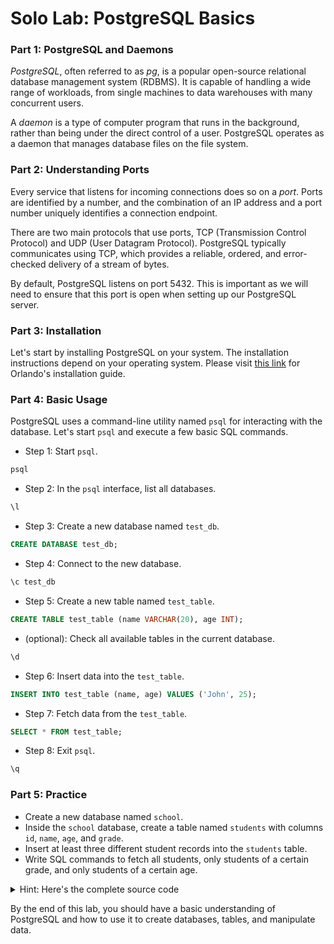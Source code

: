 # Solo Lab: PostgreSQL Basics

### Part 1: PostgreSQL and Daemons

_PostgreSQL_, often referred to as _pg_, is a popular open-source relational database management system (RDBMS). It is capable of handling a wide range of workloads, from single machines to data warehouses with many concurrent users.

A _daemon_ is a type of computer program that runs in the background, rather than being under the direct control of a user. PostgreSQL operates as a daemon that manages database files on the file system.

### Part 2: Understanding Ports

Every service that listens for incoming connections does so on a _port_. Ports are identified by a number, and the combination of an IP address and a port number uniquely identifies a connection endpoint.

There are two main protocols that use ports, TCP (Transmission Control Protocol) and UDP (User Datagram Protocol). PostgreSQL typically communicates using TCP, which provides a reliable, ordered, and error-checked delivery of a stream of bytes.

By default, PostgreSQL listens on port 5432. This is important as we will need to ensure that this port is open when setting up our PostgreSQL server.

### Part 3: Installation

Let's start by installing PostgreSQL on your system. The installation instructions depend on your operating system. Please visit [this link](https://gist.github.com/orlandocaraballo/95f1f9f33c93df4e75d4b230a1290cfa) for Orlando's installation guide.

### Part 4: Basic Usage

PostgreSQL uses a command-line utility named `psql` for interacting with the database. Let's start `psql` and execute a few basic SQL commands.

- Step 1: Start `psql`.

```bash
psql
```

- Step 2: In the `psql` interface, list all databases.

```SQL
\l
```

- Step 3: Create a new database named `test_db`.

```SQL
CREATE DATABASE test_db;
```

- Step 4: Connect to the new database.

```SQL
\c test_db
```

- Step 5: Create a new table named `test_table`.

```SQL
CREATE TABLE test_table (name VARCHAR(20), age INT);
```

- (optional): Check all available tables in the current database.

```SQL
\d
```

- Step 6: Insert data into the `test_table`.

```SQL
INSERT INTO test_table (name, age) VALUES ('John', 25);
```

- Step 7: Fetch data from the `test_table`.

```SQL
SELECT * FROM test_table;
```

- Step 8: Exit `psql`.

```SQL
\q
```

### Part 5: Practice

- Create a new database named `school`.
- Inside the `school` database, create a table named `students` with columns `id`, `name`, `age`, and `grade`.
- Insert at least three different student records into the `students` table.
- Write SQL commands to fetch all students, only students of a certain grade, and only students of a certain age.

<details>
<summary>Hint: Here's the complete source code</summary>

```SQL
-- Start psql and create the school database
CREATE DATABASE school;
\c school

-- Create the students table
CREATE TABLE students (
    id SERIAL PRIMARY KEY,
    name VARCHAR(50),
    age INT,
    grade INT
);

-- Insert student records
INSERT INTO students (name, age, grade) VALUES ('John', 15, 10);
INSERT INTO students (name, age, grade) VALUES ('Emma', 14, 9);
INSERT INTO students (name, age, grade) VALUES ('Oliver', 16, 11);

-- Fetch all students
SELECT * FROM students;

-- Fetch students of a certain grade
SELECT * FROM students WHERE grade = 10;

-- Fetch students of a certain age
SELECT * FROM students WHERE age = 15;

-- Exit psql
\q
```

</details>

By the end of this lab, you should have a basic understanding of PostgreSQL and how to use it to create databases, tables, and manipulate data.
